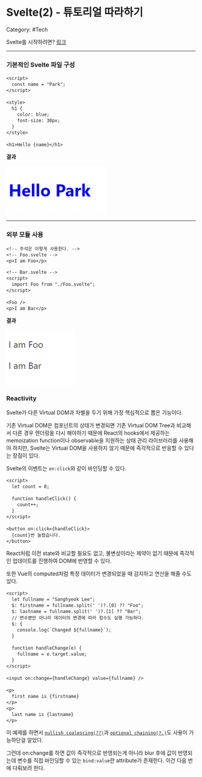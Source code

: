 # Svelte(2) - 튜토리얼 따라하기

Category: #Tech

Svelte를 시작하려면? [링크](https://svelte.dev/tutorial/basics)

---

### 기본적인 Svelte 파일 구성

```svelte
<script>
  const name = "Park";
</script>

<style>
  h1 {
    color: blue;
    font-size: 30px;
  }
</style>

<h1>Hello {name}</h1>
```

**결과**

![이미지](../images/2020-12-02-1.png)

---

### 외부 모듈 사용

```
<!-- 주석은 이렇게 사용한다. -->
<!-- Foo.svelte -->
<p>I am Foo</p>
```

```
<!-- Bar.svelte -->
<script>
  import Foo from "./Foo.svelte";
</script>

<Foo />
<p>I am Bar</p>
```

**결과**

![이미지](../images/2020-12-02-2.png)

### Reactivity

Svelte가 다른 Virtual DOM과 차별을 두기 위해 가장 핵심적으로 뽑은 기능이다.

기존 Virtual DOM은 컴포넌트의 상태가 변경되면 기존 Virtual DOM Tree과 비교해서 다른 경우 렌더링을 다시 해야하기 때문에 React의 hooks에서 제공하는 memoization function이나 observable을 지원하는 상태 관리 라이브러리를 사용해야 하지만, Svelte는 Virtual DOM을 사용하지 않기 때문에 즉각적으로 반응할 수 있다는 장점이 있다.

Svelte의 이벤트는 `on:click`와 같이 바인딩할 수 있다.

```
<script>
  let count = 0;

  function handleClick() {
    count++;
  }
</script>

<button on:click={handleClick}>
  {count}번 눌렸습니다.
</button>
```

React처럼 이전 state와 비교할 필요도 없고, 불변성이라는 제약이 없기 때문에 즉각적인 업데이트를 진행하여 DOM에 반영할 수 있다.

또한 Vue의 computed처럼 특정 데이터가 변경되었을 때 감지하고 연산을 해줄 수도 있다.

```
<script>
  let fullname = "Sanghyeok Lee";
  $: firstname = fullname.split(' ')?.[0] ?? "Foo";
  $: lastname = fullname.split(' ')?.[1] ?? "Bar";
  // 변수뿐만 아니라 데이터의 변경에 따라 함수도 실행 가능하다.
  $: {
    console.log(`Changed ${fullname}`);
  }

  function handleChange(e) {
    fullname = e.target.value;
  }
</script>

<input on:change={handleChange} value={fullname} />

<p>
  first name is {firstname}
</p>
<p>
  last name is {lastname}
</p>
```

이 예제를 하면서 [`nullish coalescing(??)`](https://developer.mozilla.org/ko/docs/Web/JavaScript/Reference/Operators/Nullish_coalescing_operator)과 [`optional chaining(?.)`](https://developer.mozilla.org/ko/docs/Web/JavaScript/Reference/Operators/Optional_chaining)도 사용이 가능하단걸 알았다.

그런데 on:change를 하면 값이 즉각적으로 반영되는게 아니라 blur 후에 값이 반영되는데 변수를 직접 바인딩할 수 있는 `bind:value`란 attribute가 존재한다. 이건 다음 번에 다뤄보려 한다.
